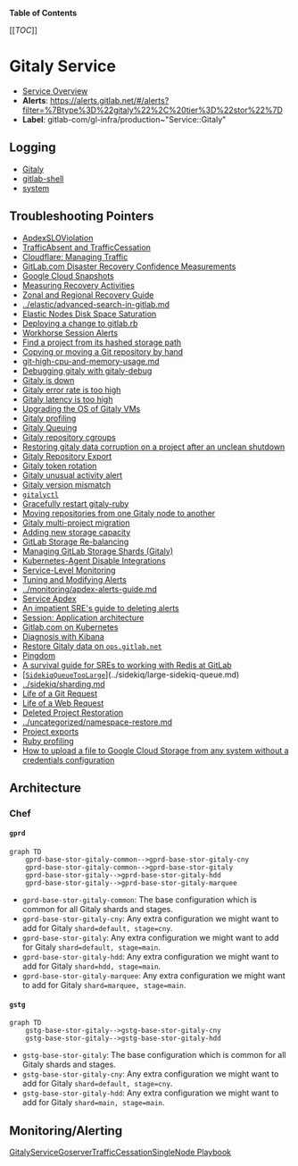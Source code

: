 <!-- MARKER: do not edit this section directly. Edit services/service-catalog.yml then run scripts/generate-docs -->

**Table of Contents**

[[_TOC_]]

# Gitaly Service

* [Service Overview](https://dashboards.gitlab.net/d/gitaly-main/gitaly-overview)
* **Alerts**: <https://alerts.gitlab.net/#/alerts?filter=%7Btype%3D%22gitaly%22%2C%20tier%3D%22stor%22%7D>
* **Label**: gitlab-com/gl-infra/production~"Service::Gitaly"

## Logging

* [Gitaly](https://log.gprd.gitlab.net/goto/4f0bd7f08b264e7de970bb0cc9530f9d)
* [gitlab-shell](https://log.gprd.gitlab.net/goto/ba97a9597863f0df1c3b894b44eb1db6)
* [system](https://log.gprd.gitlab.net/goto/7cfb513706cffc0789ad0842674e108a)

## Troubleshooting Pointers

* [ApdexSLOViolation](../alerts/ApdexSLOViolation.md)
* [TrafficAbsent and TrafficCessation](../alerts/TrafficAbsent.md)
* [Cloudflare: Managing Traffic](../cloudflare/managing-traffic.md)
* [GitLab.com Disaster Recovery Confidence Measurements](../disaster-recovery/confidence.md)
* [Google Cloud Snapshots](../disaster-recovery/gcp-snapshots.md)
* [Measuring Recovery Activities](../disaster-recovery/recovery-measurements.md)
* [Zonal and Regional Recovery Guide](../disaster-recovery/recovery.md)
* [../elastic/advanced-search-in-gitlab.md](../elastic/advanced-search-in-gitlab.md)
* [Elastic Nodes Disk Space Saturation](../elastic/disk_space_saturation.md)
* [Deploying a change to gitlab.rb](../git/deploy-gitlab-rb-change.md)
* [Workhorse Session Alerts](../git/workhorse-git-session-alerts.md)
* [Find a project from its hashed storage path](find-project-from-hashed-storage.md)
* [Copying or moving a Git repository by hand](git-copy-by-hand.md)
* [git-high-cpu-and-memory-usage.md](git-high-cpu-and-memory-usage.md)
* [Debugging gitaly with gitaly-debug](gitaly-debugging-tool.md)
* [Gitaly is down](gitaly-down.md)
* [Gitaly error rate is too high](gitaly-error-rate.md)
* [Gitaly latency is too high](gitaly-latency.md)
* [Upgrading the OS of Gitaly VMs](gitaly-os-upgrade.md)
* [Gitaly profiling](gitaly-profiling.md)
* [Gitaly Queuing](gitaly-rate-limiting.md)
* [Gitaly repository cgroups](gitaly-repos-cgroup.md)
* [Restoring gitaly data corruption on a project after an unclean shutdown](gitaly-repository-corruption.md)
* [Gitaly Repository Export](gitaly-repositry-export.md)
* [Gitaly token rotation](gitaly-token-rotation.md)
* [Gitaly unusual activity alert](gitaly-unusual-activity.md)
* [Gitaly version mismatch](gitaly-version-mismatch.md)
* [`gitalyctl`](gitalyctl.md)
* [Gracefully restart gitaly-ruby](gracefully-restart-gitaly-ruby.md)
* [Moving repositories from one Gitaly node to another](move-repositories.md)
* [Gitaly multi-project migration](multi-project-migration.md)
* [Adding new storage capacity](new-storage.md)
* [GitLab Storage Re-balancing](storage-rebalancing.md)
* [Managing GitLab Storage Shards (Gitaly)](storage-sharding.md)
* [Kubernetes-Agent Disable Integrations](../kas/kubernetes-agent-disable-integrations.md)
* [Service-Level Monitoring](../metrics-catalog/service-level-monitoring.md)
* [Tuning and Modifying Alerts](../monitoring/alert_tuning.md)
* [../monitoring/apdex-alerts-guide.md](../monitoring/apdex-alerts-guide.md)
* [Service Apdex](../monitoring/definition-service-apdex.md)
* [An impatient SRE's guide to deleting alerts](../monitoring/deleting-alerts.md)
* [Session: Application architecture](../onboarding/architecture.md)
* [Gitlab.com on Kubernetes](../onboarding/gitlab.com_on_k8s.md)
* [Diagnosis with Kibana](../onboarding/kibana-diagnosis.md)
* [Restore Gitaly data on `ops.gitlab.net`](../ops-gitlab-net/gitaly-restore.md)
* [Pingdom](../pingdom/pingdom.md)
* [A survival guide for SREs to working with Redis at GitLab](../redis/redis-survival-guide-for-sres.md)
* [[`SidekiqQueueTooLarge`](../../legacy-prometheus-rules/sidekiq-queues.yml)](../sidekiq/large-sidekiq-queue.md)
* [../sidekiq/sharding.md](../sidekiq/sharding.md)
* [Life of a Git Request](../tutorials/overview_life_of_a_git_request.md)
* [Life of a Web Request](../tutorials/overview_life_of_a_web_request.md)
* [Deleted Project Restoration](../uncategorized/deleted-project-restore.md)
* [../uncategorized/namespace-restore.md](../uncategorized/namespace-restore.md)
* [Project exports](../uncategorized/project-export.md)
* [Ruby profiling](../uncategorized/ruby-profiling.md)
* [How to upload a file to Google Cloud Storage from any system without a credentials configuration](../uncategorized/upload-file-to-gcs-using-signed-url.md)
<!-- END_MARKER -->

<!-- ## Summary -->

## Architecture

### Chef

#### `gprd`

```mermaid
graph TD
    gprd-base-stor-gitaly-common-->gprd-base-stor-gitaly-cny
    gprd-base-stor-gitaly-common-->gprd-base-stor-gitaly
    gprd-base-stor-gitaly-->gprd-base-stor-gitaly-hdd
    gprd-base-stor-gitaly-->gprd-base-stor-gitaly-marquee

```

* `gprd-base-stor-gitaly-common`: The base configuration which is common for all Gitaly shards and stages.
* `gprd-base-stor-gitaly-cny`: Any extra configuration we might want to add for Gitaly `shard=default, stage=cny`.
* `gprd-base-stor-gitaly`: Any extra configuration we might want to add for Gitaly `shard=default, stage=main`.
* `gprd-base-stor-gitaly-hdd`: Any extra configuration we might want to add for Gitaly `shard=hdd, stage=main`.
* `gprd-base-stor-gitaly-marquee`: Any extra configuration we might want to add for Gitaly `shard=marquee, stage=main`.

#### `gstg`

```mermaid
graph TD
    gstg-base-stor-gitaly-->gstg-base-stor-gitaly-cny
    gstg-base-stor-gitaly-->gstg-base-stor-gitaly-hdd

```

* `gstg-base-stor-gitaly`: The base configuration which is common for all Gitaly shards and stages.
* `gstg-base-stor-gitaly-cny`: Any extra configuration we might want to add for Gitaly `shard=default, stage=cny`.
* `gstg-base-stor-gitaly-hdd`: Any extra configuration we might want to add for Gitaly `shard=main, stage=main`.

<!-- ## Performance -->

<!-- ## Scalability -->

<!-- ## Availability -->

<!-- ## Durability -->

<!-- ## Security/Compliance -->

## Monitoring/Alerting

[GitalyServiceGoserverTrafficCessationSingleNode Playbook](alerts/GitalyServiceGoserverTrafficCessationSingleNode.md)

<!-- ## Links to further Documentation -->
